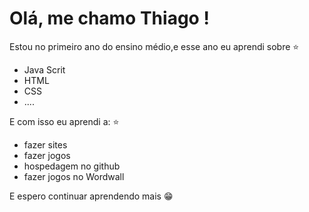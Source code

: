 # Olá, me chamo Thiago !
Estou no primeiro ano do ensino médio,e esse ano eu aprendi sobre
:star:
- Java Scrit
- HTML
- CSS
- ....

E com isso eu aprendi a: 
:star:
- fazer sites
- fazer jogos
- hospedagem no github
- fazer jogos no Wordwall

E espero continuar aprendendo mais :grin:
